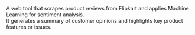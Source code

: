 A web tool that scrapes product reviews from Flipkart and applies Machine Learning for sentiment analysis.  
It generates a summary of customer opinions and highlights key product features or issues.